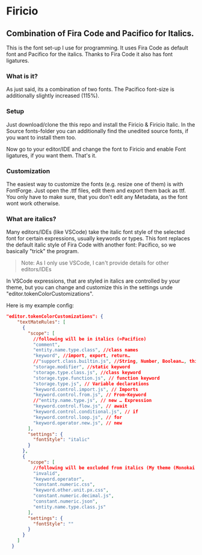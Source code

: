 # Firicio
## Combination of Fira Code and Pacifico for Italics.

This is the font set-up I use for programming. It uses Fira Code as default font and Pacifico for the italics. Thanks to Fira Code it also has font ligatures.

### What is it?
As just said, its a combination of two fonts. The Pacifico font-size is additionally slightly increased (115%).

### Setup

Just download/clone the this repo and install the Firicio & Firicio Italic. In the Source fonts-folder you can additionally find the unedited source fonts, if you want to install them too.

Now go to your editor/IDE and change the font to Firicio and enable Font ligatures, if you want them. That's it.

### Customization
The easiest way to customize the fonts (e.g. resize one of them) is with FontForge. Just open the .ttf files, edit them and export them back as ttf. You only have to make sure, that you don't edit any Metadata, as the font wont work otherwise.

### What are italics?

Many editors/IDEs (like VSCode) take the italic font style of the selected font for certain expressions, usually keywords or types. This font replaces the default italic style of Fira Code with another font: Pacifico, so we basically "trick" the program.

> Note: As I only use VSCode, I can't provide details for other editors/IDEs

In VSCode expressions, that are styled in italics are controlled by your theme, but you can change and customize this in the settings unde "editor.tokenColorCustomizations".

Here is my example config:

```json
"editor.tokenColorCustomizations": {
    "textMateRules": [
      {
        "scope": [
          //following will be in italics (=Pacifico)
          "comment",
          "entity.name.type.class", //class names
          "keyword", //import, export, return…
          //"support.class.builtin.js", //String, Number, Boolean…, this, super
          "storage.modifier", //static keyword
          "storage.type.class.js", //class keyword
          "storage.type.function.js", // function keyword
          "storage.type.js", // Variable declarations
          "keyword.control.import.js", // Imports
          "keyword.control.from.js", // From-Keyword
          //"entity.name.type.js", // new … Expression
          "keyword.control.flow.js", // await
          "keyword.control.conditional.js", // if
          "keyword.control.loop.js", // for
          "keyword.operator.new.js", // new
        ],
        "settings": {
          "fontStyle": "italic"
        }
      },
      {
        "scope": [
          //following will be excluded from italics (My theme (Monokai dark) has some defaults I don't want to be in italics)
          "invalid",
          "keyword.operator",
          "constant.numeric.css",
          "keyword.other.unit.px.css",
          "constant.numeric.decimal.js",
          "constant.numeric.json",
          "entity.name.type.class.js"
        ],
        "settings": {
          "fontStyle": ""
        }
      }
    ]
  }
```
